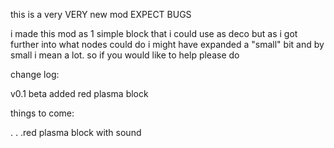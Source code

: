 this is a very VERY new mod EXPECT BUGS

i made this mod as 1 simple block that i could use as deco but as i got further into what nodes could do i might have expanded a "small" bit and by small i mean a lot. so if you would like to help please do 

change log:

v0.1 beta
added red plasma block

things to come:

. . .red plasma block with sound

